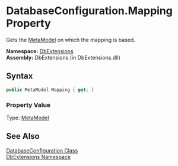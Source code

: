 DatabaseConfiguration.Mapping Property
======================================
Gets the [MetaModel][1] on which the mapping is based.

**Namespace:** [DbExtensions][2]  
**Assembly:** DbExtensions (in DbExtensions.dll)

Syntax
------

```csharp
public MetaModel Mapping { get; }
```

### Property Value
Type: [MetaModel][1]

See Also
--------
[DatabaseConfiguration Class][3]  
[DbExtensions Namespace][2]  

[1]: http://msdn.microsoft.com/en-us/library/bb534568
[2]: ../README.md
[3]: README.md